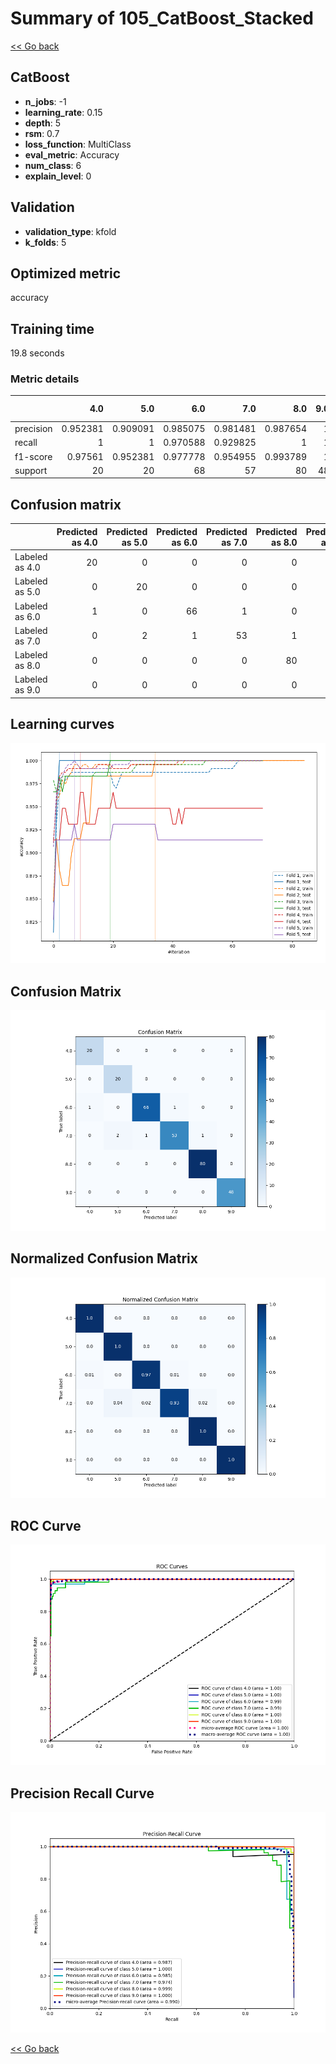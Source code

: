 # Summary of 105_CatBoost_Stacked

[<< Go back](../README.md)


## CatBoost
- **n_jobs**: -1
- **learning_rate**: 0.15
- **depth**: 5
- **rsm**: 0.7
- **loss_function**: MultiClass
- **eval_metric**: Accuracy
- **num_class**: 6
- **explain_level**: 0

## Validation
 - **validation_type**: kfold
 - **k_folds**: 5

## Optimized metric
accuracy

## Training time

19.8 seconds

### Metric details
|           |       4.0 |       5.0 |       6.0 |       7.0 |       8.0 |   9.0 |   accuracy |   macro avg |   weighted avg |   logloss |
|:----------|----------:|----------:|----------:|----------:|----------:|------:|-----------:|------------:|---------------:|----------:|
| precision |  0.952381 |  0.909091 |  0.985075 |  0.981481 |  0.987654 |     1 |   0.979522 |    0.96928  |       0.980107 |  0.470838 |
| recall    |  1        |  1        |  0.970588 |  0.929825 |  1        |     1 |   0.979522 |    0.983402 |       0.979522 |  0.470838 |
| f1-score  |  0.97561  |  0.952381 |  0.977778 |  0.954955 |  0.993789 |     1 |   0.979522 |    0.975752 |       0.979468 |  0.470838 |
| support   | 20        | 20        | 68        | 57        | 80        |    48 |   0.979522 |  293        |     293        |  0.470838 |


## Confusion matrix
|                |   Predicted as 4.0 |   Predicted as 5.0 |   Predicted as 6.0 |   Predicted as 7.0 |   Predicted as 8.0 |   Predicted as 9.0 |
|:---------------|-------------------:|-------------------:|-------------------:|-------------------:|-------------------:|-------------------:|
| Labeled as 4.0 |                 20 |                  0 |                  0 |                  0 |                  0 |                  0 |
| Labeled as 5.0 |                  0 |                 20 |                  0 |                  0 |                  0 |                  0 |
| Labeled as 6.0 |                  1 |                  0 |                 66 |                  1 |                  0 |                  0 |
| Labeled as 7.0 |                  0 |                  2 |                  1 |                 53 |                  1 |                  0 |
| Labeled as 8.0 |                  0 |                  0 |                  0 |                  0 |                 80 |                  0 |
| Labeled as 9.0 |                  0 |                  0 |                  0 |                  0 |                  0 |                 48 |

## Learning curves
![Learning curves](learning_curves.png)
## Confusion Matrix

![Confusion Matrix](confusion_matrix.png)


## Normalized Confusion Matrix

![Normalized Confusion Matrix](confusion_matrix_normalized.png)


## ROC Curve

![ROC Curve](roc_curve.png)


## Precision Recall Curve

![Precision Recall Curve](precision_recall_curve.png)



[<< Go back](../README.md)
